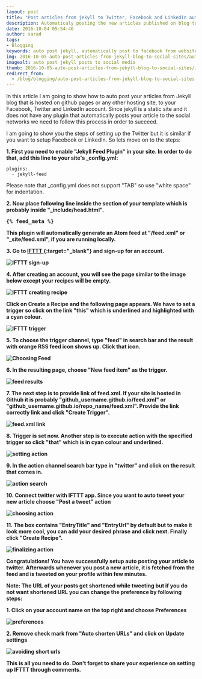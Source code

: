 ```yaml
---
layout: post
title: "Post articles from jekyll to Twitter, Facebook and LinkedIn automatically"
description: Automaticaly posting the new articles published on blog to social media in Jekyll can be obtained with IFTTT. Put jekyll-feed plugin inside your _config.yml file and in the head section of your html file, put the feed_meta code.
date: 2016-10-04 05:54:46
author: sarad
tags:
- Blogging
keywords: auto post jekyll, automatically post to facebook from website, jekyll auto post to facebook, auto post blog to social networks, jekyll auto post to facebook page, jekyll auto post to facebook group, auto post to social media from jekyll, auto post share
img: 2016-10-05-auto-post-articles-from-jekyll-blog-to-social-sites/autopost-blog-to-social-site-0.png
imagealt: auto post jekyll posts to social media
thumb: 2016-10-05-auto-post-articles-from-jekyll-blog-to-social-sites/ifttt0_thumb.png
redirect_from:
  - /blog/blogging/auto-post-articles-from-jekyll-blog-to-social-sites
---
```

In this article I am going to show how to auto post your articles from Jekyll blog that is hosted on github pages or any other hosting site, to your Facebook, Twitter and LinkedIn account. Since jekyll is a static site and it does not have any plugin that automatically posts your article to the social networks we need to follow this process in order to succeed. <!--more-->

I am going to show you the steps of setting up the Twitter but it is similar if you want to setup Facebook or LinkedIn. So lets move on to the steps:

<b>1. First you need to enable "Jekyll Feed Plugin" in your site. In order to do that, add this line to your site's _config.yml:</b>

	plugins:
	  - jekyll-feed

Please note that _config.yml does not support "TAB" so use "white space" for indentation.

<b>2. Now place following line inside the <head> section of your template which is probably inside "_include/head.html".

<pre>&#123;% feed_meta %}</pre>

This plugin will automatically generate an Atom feed at "/feed.xml" or "_site/feed.xml", if you are running locally.

<b>3. Go to [IFTTT <i class="fa fa-external-link" aria-hidden="true"></i>](https://ifttt.com/){:target="_blank"} and sign-up for an account.</b>

<img src="/assets/images/blog/2016-10-05-auto-post-articles-from-jekyll-blog-to-social-sites/autopost-blog-to-social-site-1.jpg" alt="IFTTT sign-up">

<b>4. After creating an account, you will see the page similar to the image below except your recipes will be empty.</b>

<img src="/assets/images/blog/2016-10-05-auto-post-articles-from-jekyll-blog-to-social-sites/autopost-blog-to-social-site-2.jpg" alt="IFTTT creating recipe">

<b>Click on Create a Recipe and the following page appears. We have to set a trigger so click on the link "this" which is underlined and highlighted with a cyan colour.</b>

<img src="/assets/images/blog/2016-10-05-auto-post-articles-from-jekyll-blog-to-social-sites/autopost-blog-to-social-site-3.jpg" alt="IFTTT trigger">

<b>5. To choose the trigger channel, type "feed" in search bar and the result with orange RSS feed icon shows up. Click that icon.</b>

<img src="/assets/images/blog/2016-10-05-auto-post-articles-from-jekyll-blog-to-social-sites/autopost-blog-to-social-site-4.jpg" alt="Choosing Feed">

<b>6. In the resulting page, choose "New feed item" as the trigger.</b>

<img src="/assets/images/blog/2016-10-05-auto-post-articles-from-jekyll-blog-to-social-sites/autopost-blog-to-social-site-5.jpg" alt="feed results">

<b>7. The next step is to provide link of feed.xml. If your site is hosted in Github it is probably "github_username.github.io/feed.xml" or "github_username.github.io/repo_name/feed.xml". Provide the link correctly link and click "Create Trigger".</b>

<img src="/assets/images/blog/2016-10-05-auto-post-articles-from-jekyll-blog-to-social-sites/autopost-blog-to-social-site-6.jpg" alt="feed.xml link">

<b>8. Trigger is set now. Another step is to execute action with the specified trigger so click "that" which is in cyan colour and underlined.

<img src="/assets/images/blog/2016-10-05-auto-post-articles-from-jekyll-blog-to-social-sites/autopost-blog-to-social-site-7.jpg" alt="setting action">

<b>9. In the action channel search bar type in "twitter" and click on the result that comes in.</b>

<img src="/assets/images/blog/2016-10-05-auto-post-articles-from-jekyll-blog-to-social-sites/autopost-blog-to-social-site-8.jpg" alt="action search">

<b>10. Connect twitter with IFTTT app. Since you want to auto tweet your new article choose "Post a tweet" action</b>

<img src="/assets/images/blog/2016-10-05-auto-post-articles-from-jekyll-blog-to-social-sites/autopost-blog-to-social-site-9.jpg" alt="choosing action">

<b>11. The box contains "EntryTitle" and "EntryUrl" by default but to make it look more cool, you can add your desired phrase and click next. Finally click "Create Recipe".</b>

<img src="/assets/images/blog/2016-10-05-auto-post-articles-from-jekyll-blog-to-social-sites/autopost-blog-to-social-site-10.jpg" alt="finalizing action">

Congratulations! You have successfully setup auto posting your article to twitter. Afterwards whenever you post a new article, it is fetched from the feed and is tweeted on your profile within few minutes.

Note: The URL of your posts get shortened while tweeting but if you do not want shortened URL you can change the preference by following steps:

<b>1. Click on your account name on the top right and choose Preferences</b>

<img src="/assets/images/blog/2016-10-05-auto-post-articles-from-jekyll-blog-to-social-sites/autopost-blog-to-social-site-11.jpg" alt="preferences">

<b>2. Remove check mark from "Auto shorten URLs" and click on Update settings</b>

<img src="/assets/images/blog/2016-10-05-auto-post-articles-from-jekyll-blog-to-social-sites/autopost-blog-to-social-site-12.jpg" alt="avoiding short urls">

This is all you need to do. Don't forget to share your experience on setting up IFTTT through comments.